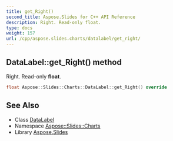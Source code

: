 ```yaml
---
title: get_Right()
second_title: Aspose.Slides for C++ API Reference
description: Right. Read-only float.
type: docs
weight: 157
url: /cpp/aspose.slides.charts/datalabel/get_right/
---
```

## DataLabel::get_Right() method


Right. Read-only **float**.

```cpp
float Aspose::Slides::Charts::DataLabel::get_Right() override
```

## See Also

* Class [DataLabel](./)
* Namespace [Aspose::Slides::Charts](../)
* Library [Aspose.Slides](../../)